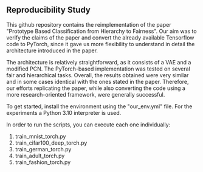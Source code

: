 ## Reproducibility Study

This github repository contains the reimplementation of the paper "Prototype Based Classification from Hierarchy to Fairness". Our aim was to verify the claims of the paper and convert the already available Tensorflow code to PyTorch, since it gave us more flexibility to understand in detail the architecture introduced in the paper.

The architecture is relatively straightforward, as it consists of a VAE and a modified PCN. The PyTorch-based implementation was tested on several fair and hierarchical tasks. Overall, the results obtained were very similar and in some cases identical with the ones stated in the paper. Therefore, our efforts replicating the paper, while also converting the code using a more research-oriented framework, were generally successful.

To get started, install the environment using the "our_env.yml" file. For the experiments a Python 3.10 interpreter is used.

In order to run the scripts, you can execute each one individually:
1) train_mnist_torch.py
2) train_cifar100_deep_torch.py
3) train_german_torch.py
4) train_adult_torch.py
5) train_fashion_torch.py
